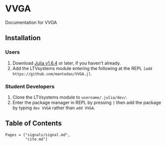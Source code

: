 # VVGA
Documentation for VVGA
## Installation

### Users
1) Download [Julia v1.6.4](https://julialang.org/downloads/#long_term_support_release) or later, if you haven't already.
1) Add the LTVsystems module entering the following at the REPL `]add https://github.com/mantodas/VVGA.jl`.

### Student Developers
1) Clone the LTVsystems module to `username/.julia/dev/`.
2) Enter the package manager in REPL by pressing `]`  then add the package by typing `dev VVGA` rather than `add VVGA`.

## Table of Contents
```@contents
Pages = ["signals/signal.md",
         "cite.md"]
```

